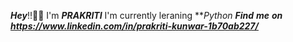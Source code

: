 
***Hey***!!👋💖
I'm ***PRAKRITI***
I'm currently leraning ***Python*
   ***Find*** ***me*** ***on*** ***https://www.linkedin.com/in/prakriti-kunwar-1b70ab227/***
<!--
prakriti2060/prakriti2060 is a ✨ special ✨ repository because its `README.md` (this file) appears on your GitHub profile.
You can click the Preview link to take a look at your changes.
--->
